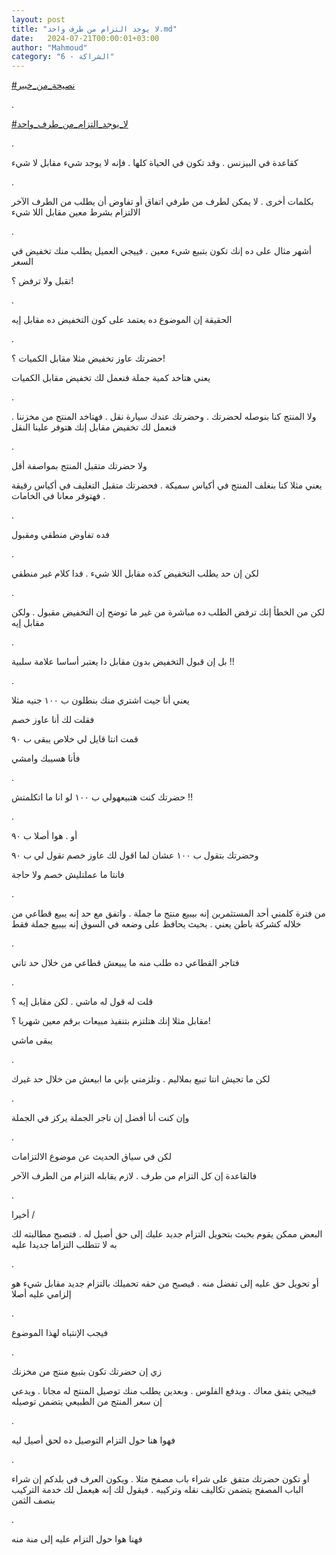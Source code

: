 ```yaml
---
layout: post
title: "لا يوجد التزام من طرف واحد.md"
date:   2024-07-21T00:00:01+03:00
author: "Mahmoud"
category: "6 - الشراكة"
---
```

[<u>\#نصيحة_من_خبير</u>](https://www.facebook.com/hashtag/%D9%86%D8%B5%D9%8A%D8%AD%D8%A9_%D9%85%D9%86_%D8%AE%D8%A8%D9%8A%D8%B1?__eep__=6&__cft__%5b0%5d=AZUlBhhgcLiNE5OeFPOEX0cZKZyytE9jASUNXH10iZ-FhzTNJwfM6cnqilRTLffHh1ZQrCySepMkRF7zM8IRWZz9tb_s_-4Dd4NXcjqIRFNkCsV1ze9CSDXRcZLXgfj64cmj7weDrqwawjvratytZ0n10U8OK89eMskLQDt_ho0EOw&__tn__=*NK-R)

.

[<u>\#لا_يوجد_التزام_من_طرف_واحد</u>](https://www.facebook.com/hashtag/%D9%84%D8%A7_%D9%8A%D9%88%D8%AC%D8%AF_%D8%A7%D9%84%D8%AA%D8%B2%D8%A7%D9%85_%D9%85%D9%86_%D8%B7%D8%B1%D9%81_%D9%88%D8%A7%D8%AD%D8%AF?__eep__=6&__cft__%5b0%5d=AZUlBhhgcLiNE5OeFPOEX0cZKZyytE9jASUNXH10iZ-FhzTNJwfM6cnqilRTLffHh1ZQrCySepMkRF7zM8IRWZz9tb_s_-4Dd4NXcjqIRFNkCsV1ze9CSDXRcZLXgfj64cmj7weDrqwawjvratytZ0n10U8OK89eMskLQDt_ho0EOw&__tn__=*NK-R)

.

كقاعدة في البيزنس . وقد تكون في الحياة كلها . فإنه لا
يوجد شيء مقابل لا شيء

.

بكلمات أخرى . لا يمكن لطرف من طرفي اتفاق أو تفاوض أن
يطلب من الطرف الآخر الالتزام بشرط معين مقابل اللا شيء

.

أشهر مثال على ده إنك تكون بتبيع شيء معين . فييجي العميل
يطلب منك تخفيض في السعر

تقبل ولا ترفض ؟!

.

الحقيقة إن الموضوع ده يعتمد على كون التخفيض ده مقابل
إيه

.

حضرتك عاوز تخفيض مثلا مقابل الكميات ؟!

يعني هتاخد كمية جملة فنعمل لك تخفيض مقابل الكميات

.

ولا المنتج كنا بنوصله لحضرتك . وحضرتك عندك سيارة نقل .
فهتاخد المنتج من مخزننا . فنعمل لك تخفيض مقابل إنك هتوفر علينا
النقل

.

ولا حضرتك متقبل المنتج بمواصفة أقل

يعني مثلا كنا بنغلف المنتج في أكياس سميكة . فحضرتك متقبل
التغليف في أكياس رقيقة . فهتوفر معانا في الخامات

.

فده تفاوض منطقي ومقبول

.

لكن إن حد يطلب التخفيض كده مقابل اللا شيء . فدا كلام غير
منطقي

.

لكن من الخطأ إنك ترفض الطلب ده مباشرة من غير ما توضح إن
التخفيض مقبول . ولكن مقابل إيه

.

بل إن قبول التخفيض بدون مقابل دا يعتبر أساسا علامة
سلبية !!

.

يعني أنا جيت اشتري منك بنطلون ب ١٠٠ جنيه مثلا

فقلت لك أنا عاوز خصم

قمت انتا قايل لي خلاص يبقى ب ٩٠

فأنا هسيبك وامشي

.

حضرتك كنت هتبيعهولي ب ١٠٠ لو انا ما اتكلمتش !!

.

أو . هوا أصلا ب ٩٠

وحضرتك بتقول ب ١٠٠ عشان لما اقول لك عاوز خصم تقول لي ب
٩٠

فانتا ما عملتليش خصم ولا حاجة

.

من فترة كلمني أحد المستثمرين إنه بيبيع منتج ما جملة .
واتفق مع حد إنه يبيع قطاعي من خلاله كشركة باطن يعني . بحيث يحافظ على
وضعه في السوق إنه بيبيع جملة فقط

.

فتاجر القطاعي ده طلب منه ما يبيعش قطاعي من خلال حد
تاني

.

قلت له قول له ماشي . لكن مقابل إيه ؟

مقابل مثلا إنك هتلتزم بتنفيذ مبيعات برقم معين شهريا
؟!

يبقى ماشي

.

لكن ما تجيش انتا تبيع بملاليم . وتلزمني بإني ما ابيعش من
خلال حد غيرك

.

وإن كنت أنا أفضل إن تاجر الجملة يركز في الجملة

.

لكن في سياق الحديث عن موضوع الالتزامات

فالقاعدة إن كل التزام من طرف . لازم يقابله التزام من
الطرف الآخر

.

أخيرا /

البعض ممكن يقوم بخبث بتحويل التزام جديد عليك إلى حق أصيل
له . فتصبح مطالبته لك به لا تتطلب التزاما جديدا عليه

.

أو تحويل حق عليه إلى تفضل منه . فيصبح من حقه تحميلك
بالتزام جديد مقابل شيء هو إلزامي عليه أصلا

.

فيجب الإنتباه لهذا الموضوع

.

زي إن حضرتك تكون بتبيع منتج من مخزنك

فييجي يتفق معاك . ويدفع الفلوس . وبعدين يطلب منك توصيل
المنتج له مجانا . ويدعي إن سعر المنتج من الطبيعي يتضمن توصيله

.

فهوا هنا حول التزام التوصيل ده لحق أصيل ليه

.

أو تكون حضرتك متفق على شراء باب مصفح مثلا . ويكون العرف
في بلدكم إن شراء الباب المصفح يتضمن تكاليف نقله وتركيبه . فيقول لك إنه
هيعمل لك خدمة التركيب بنصف الثمن

.

فهنا هوا حول التزام عليه إلى منة منه
